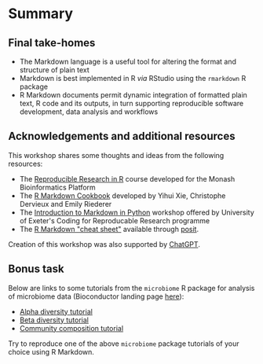 # Summary

## Final take-homes

- The Markdown language is a useful tool for altering the format and structure of plain text
- Markdown is best implemented in R *via* RStudio using the `rmarkdown` R package
- R Markdown documents permit dynamic integration of formatted plain text, R code and its outputs, in turn supporting reproducible software development, data analysis and workflows

## Acknowledgements and additional resources

This workshop shares some thoughts and ideas from the following resources:

- The [Reproducible Research in R](https://monashdatafluency.github.io/r-rep-res/index.html) course developed for the Monash Bioinformatics Platform
- The [R Markdown Cookbook](https://bookdown.org/yihui/rmarkdown-cookbook/) developed by Yihui Xie, Christophe Dervieux and Emily Riederer
- The [Introduction to Markdown in Python](../../programme_information/python.ipynb) workshop offered by University of Exeter's Coding for Reproducable Research programme
- The [R Markdown "cheat sheet"](https://posit.co/wp-content/uploads/2022/10/rmarkdown-1.pdf) available through [posit](https://posit.co/).

Creation of this workshop was also supported by [ChatGPT](https://openai.com/index/chatgpt/).

## Bonus task

Below are links to some tutorials from the `microbiome` R package for analysis of microbiome data (Bioconductor landing page [here](https://www.bioconductor.org/packages/release/bioc/html/microbiome.html)):

- [Alpha diversity tutorial](https://microbiome.github.io/tutorials/Alphadiversity.html)
- [Beta diversity tutorial](https://microbiome.github.io/tutorials/Betadiversity.html)
- [Community composition tutorial](https://microbiome.github.io/tutorials/Composition.html)

Try to reproduce one of the above `microbiome` package tutorials of your choice using R Markdown.
